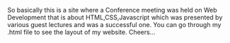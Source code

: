 So basically this is a site where a Conference meeting was held on Web Development that is about HTML,CSS,Javascript which was presented by various guest lectures and was a successful one. You can go through my .html file to see the layout of my website. Cheers...
